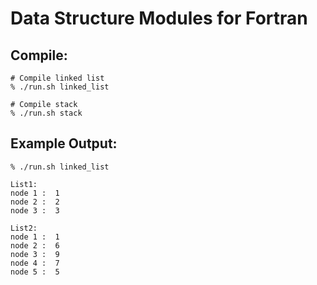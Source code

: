 # Data Structure Modules for Fortran

## Compile:
```
# Compile linked list
% ./run.sh linked_list

# Compile stack
% ./run.sh stack
```

## Example Output:
```
% ./run.sh linked_list

List1:
node 1 :  1
node 2 :  2
node 3 :  3

List2:
node 1 :  1
node 2 :  6
node 3 :  9
node 4 :  7
node 5 :  5
```
